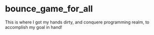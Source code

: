 # bounce_game_for_all
This is where I got my hands dirty, and conquere programming realm, to accomplish my goal in hand!
